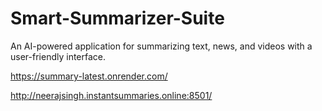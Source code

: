 # Smart-Summarizer-Suite
An AI-powered application for summarizing text, news, and videos with a user-friendly interface.

https://summary-latest.onrender.com/

http://neerajsingh.instantsummaries.online:8501/
